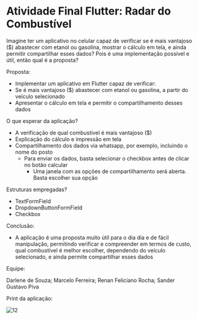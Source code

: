 # Atividade Final Flutter: Radar do Combustível

Imagine ter um aplicativo no celular capaz de verificar se é mais vantajoso ($) abastecer com etanol ou gasolina, mostrar o cálculo em tela, e ainda permitir compartilhar esses dados?
Pois é uma implementação possível e útil, então qual é a proposta?

Proposta:
- Implementar um aplicativo em Flutter capaz de verificar:
- Se é mais vantajoso ($) abastecer com etanol ou gasolina, a partir do veículo selecionado
- Apresentar o cálculo em tela e permitir o compartilhamento desses dados 

O que esperar da aplicação?
 
- A verificação de qual combustível é mais vantajoso ($)
- Explicação do cálculo e impressão em tela
- Compartilhamento dos dados via whatsapp, por exemplo, incluindo o nome do posto
  - Para enviar os dados, basta selecionar o checkbox antes de clicar no botão calcular
    - Uma janela com as opções de compartilhamento será aberta. Basta escolher sua opção

Estruturas empregadas?
 
- TextFormField
- DropdownButtonFormField
- Checkbox

Conclusão:

- A aplicação é uma proposta muito útil para o dia dia e de fácil manipulação, permitindo verificar e compreender em termos de custo, qual combustível é melhor escolher, dependendo do veículo selecionado, e ainda permite compartilhar esses dados

Equipe:

Darlene de Souza; Marcelo Ferreira; Renan Feliciano Rocha; Sander Gustavo Piva

Print da aplicação:

![12](https://github.com/user-attachments/assets/997082fe-07a4-412e-95e0-d0544441ffd1)






